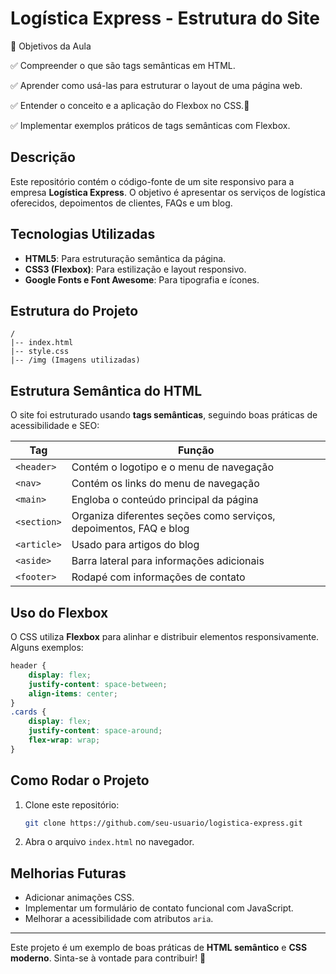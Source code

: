 # Logística Express - Estrutura do Site

🎯 Objetivos da Aula

✅ Compreender o que são tags semânticas em HTML.

✅ Aprender como usá-las para estruturar o layout de uma página web.

✅ Entender o conceito e a aplicação do Flexbox no CSS.

✅ Implementar exemplos práticos de tags semânticas com Flexbox.


## Descrição
Este repositório contém o código-fonte de um site responsivo para a empresa **Logística Express**. O objetivo é apresentar os serviços de logística oferecidos, depoimentos de clientes, FAQs e um blog.

## Tecnologias Utilizadas
- **HTML5**: Para estruturação semântica da página.
- **CSS3 (Flexbox)**: Para estilização e layout responsivo.
- **Google Fonts e Font Awesome**: Para tipografia e ícones.

## Estrutura do Projeto
```
/
|-- index.html
|-- style.css
|-- /img (Imagens utilizadas)
```

## Estrutura Semântica do HTML
O site foi estruturado usando **tags semânticas**, seguindo boas práticas de acessibilidade e SEO:

| Tag | Função |
|------|---------|
| `<header>` | Contém o logotipo e o menu de navegação |
| `<nav>` | Contém os links do menu de navegação |
| `<main>` | Engloba o conteúdo principal da página |
| `<section>` | Organiza diferentes seções como serviços, depoimentos, FAQ e blog |
| `<article>` | Usado para artigos do blog |
| `<aside>` | Barra lateral para informações adicionais |
| `<footer>` | Rodapé com informações de contato |

## Uso do Flexbox
O CSS utiliza **Flexbox** para alinhar e distribuir elementos responsivamente. Alguns exemplos:
```css
header {
    display: flex;
    justify-content: space-between;
    align-items: center;
}
.cards {
    display: flex;
    justify-content: space-around;
    flex-wrap: wrap;
}
```

## Como Rodar o Projeto
1. Clone este repositório:
   ```sh
   git clone https://github.com/seu-usuario/logistica-express.git
   ```
2. Abra o arquivo `index.html` no navegador.

## Melhorias Futuras
- Adicionar animações CSS.
- Implementar um formulário de contato funcional com JavaScript.
- Melhorar a acessibilidade com atributos `aria`.

---

Este projeto é um exemplo de boas práticas de **HTML semântico** e **CSS moderno**. Sinta-se à vontade para contribuir! 🚀

